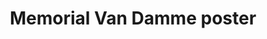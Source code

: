 ---
title: Memorial Van Damme poster
slug: "memorial-van-damme-lr"
description: "De studenten CMO namen in 2016 deel aan de wedstrijd die op zoek gaat naar het campagnebeeld voor de 40ste editie van de Memorial Van Damme"
type: "extern"
members:
    - name: "Linde Raats"
      direction: "Crossmedia-ontwerp"
      subdirection: "Graphic Design"
      disk: "2e Schijf"
thumbnail:
    url: "thumb.jpg"
    alt: ""
    height: 1
    width: 1
    text-color: "f2950b"
    background-color: "f2950b"
media:
    - url: "1.memorial.png"
      type: "image"
created: 20/01/2017
order: 6
---